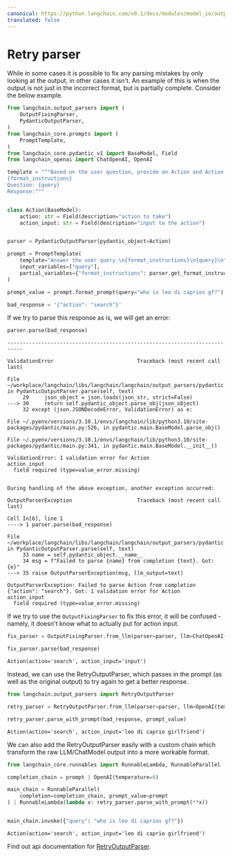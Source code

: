 ```yaml
---
canonical: https://python.langchain.com/v0.1/docs/modules/model_io/output_parsers/types/retry
translated: false
---
```


# Retry parser

While in some cases it is possible to fix any parsing mistakes by only looking at the output, in other cases it isn't. An example of this is when the output is not just in the incorrect format, but is partially complete. Consider the below example.

```python
from langchain.output_parsers import (
    OutputFixingParser,
    PydanticOutputParser,
)
from langchain_core.prompts import (
    PromptTemplate,
)
from langchain_core.pydantic_v1 import BaseModel, Field
from langchain_openai import ChatOpenAI, OpenAI
```

```python
template = """Based on the user question, provide an Action and Action Input for what step should be taken.
{format_instructions}
Question: {query}
Response:"""


class Action(BaseModel):
    action: str = Field(description="action to take")
    action_input: str = Field(description="input to the action")


parser = PydanticOutputParser(pydantic_object=Action)
```

```python
prompt = PromptTemplate(
    template="Answer the user query.\n{format_instructions}\n{query}\n",
    input_variables=["query"],
    partial_variables={"format_instructions": parser.get_format_instructions()},
)
```

```python
prompt_value = prompt.format_prompt(query="who is leo di caprios gf?")
```

```python
bad_response = '{"action": "search"}'
```

If we try to parse this response as is, we will get an error:

```python
parser.parse(bad_response)
```

```output
---------------------------------------------------------------------------

ValidationError                           Traceback (most recent call last)

File ~/workplace/langchain/libs/langchain/langchain/output_parsers/pydantic.py:30, in PydanticOutputParser.parse(self, text)
     29     json_object = json.loads(json_str, strict=False)
---> 30     return self.pydantic_object.parse_obj(json_object)
     32 except (json.JSONDecodeError, ValidationError) as e:

File ~/.pyenv/versions/3.10.1/envs/langchain/lib/python3.10/site-packages/pydantic/main.py:526, in pydantic.main.BaseModel.parse_obj()

File ~/.pyenv/versions/3.10.1/envs/langchain/lib/python3.10/site-packages/pydantic/main.py:341, in pydantic.main.BaseModel.__init__()

ValidationError: 1 validation error for Action
action_input
  field required (type=value_error.missing)


During handling of the above exception, another exception occurred:

OutputParserException                     Traceback (most recent call last)

Cell In[6], line 1
----> 1 parser.parse(bad_response)

File ~/workplace/langchain/libs/langchain/langchain/output_parsers/pydantic.py:35, in PydanticOutputParser.parse(self, text)
     33 name = self.pydantic_object.__name__
     34 msg = f"Failed to parse {name} from completion {text}. Got: {e}"
---> 35 raise OutputParserException(msg, llm_output=text)

OutputParserException: Failed to parse Action from completion {"action": "search"}. Got: 1 validation error for Action
action_input
  field required (type=value_error.missing)
```

If we try to use the `OutputFixingParser` to fix this error, it will be confused - namely, it doesn't know what to actually put for action input.

```python
fix_parser = OutputFixingParser.from_llm(parser=parser, llm=ChatOpenAI())
```

```python
fix_parser.parse(bad_response)
```

```output
Action(action='search', action_input='input')
```

Instead, we can use the RetryOutputParser, which passes in the prompt (as well as the original output) to try again to get a better response.

```python
from langchain.output_parsers import RetryOutputParser
```

```python
retry_parser = RetryOutputParser.from_llm(parser=parser, llm=OpenAI(temperature=0))
```

```python
retry_parser.parse_with_prompt(bad_response, prompt_value)
```

```output
Action(action='search', action_input='leo di caprio girlfriend')
```

We can also add the RetryOutputParser easily with a custom chain which transform the raw LLM/ChatModel output into a more workable format.

```python
from langchain_core.runnables import RunnableLambda, RunnableParallel

completion_chain = prompt | OpenAI(temperature=0)

main_chain = RunnableParallel(
    completion=completion_chain, prompt_value=prompt
) | RunnableLambda(lambda x: retry_parser.parse_with_prompt(**x))


main_chain.invoke({"query": "who is leo di caprios gf?"})
```

```output
Action(action='search', action_input='leo di caprio girlfriend')
```

Find out api documentation for [RetryOutputParser](https://api.python.langchain.com/en/latest/output_parsers/langchain.output_parsers.retry.RetryOutputParser.html#langchain.output_parsers.retry.RetryOutputParser).